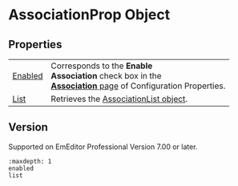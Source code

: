 # AssociationProp Object

## Properties

|     |     |
| --- | --- |
| [Enabled](enabled) | Corresponds to the **Enable**<br>**Association** check box in the <br> [**Association** page](../../dlg/properties/associate/index) of Configuration Properties. |
| [List](list) | Retrieves the [AssociationList object](../association_list/index). |

## Version

Supported on EmEditor Professional Version 7.00 or later.


```{toctree}
:maxdepth: 1
enabled
list
```
